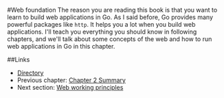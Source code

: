 #Web foundation
The reason you are reading this book is that you want to learn to build web applications in Go. As I said before, Go provides many powerful packages like `http`. It helps you a lot when you build web applications. I'll teach you everything you should know in following chapters, and we'll talk about some concepts of the web and how to run web applications in Go in this chapter.

##Links
- [Directory](preface.md)
- Previous chapter: [Chapter 2 Summary](02.8.md)
- Next section: [Web working principles](03.1.md)
